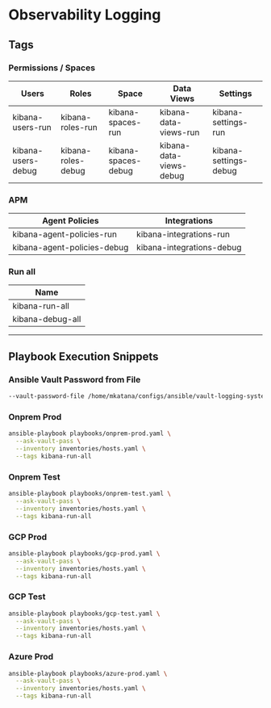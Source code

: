 # Observability Logging

## Tags

### Permissions / Spaces

| Users              | Roles              | Space               | Data Views              | Settings              |
|--------------------|--------------------|---------------------|-------------------------|-----------------------|
| kibana-users-run   | kibana-roles-run   | kibana-spaces-run   | kibana-data-views-run   | kibana-settings-run   |
| kibana-users-debug | kibana-roles-debug | kibana-spaces-debug | kibana-data-views-debug | kibana-settings-debug |

### APM

| Agent Policies              | Integrations              |
|-----------------------------|---------------------------|
| kibana-agent-policies-run   | kibana-integrations-run   |
| kibana-agent-policies-debug | kibana-integrations-debug |

### Run all

| Name             |
|------------------|
| kibana-run-all   |
| kibana-debug-all |

---

## Playbook Execution Snippets

### Ansible Vault Password from File

```bash
--vault-password-file /home/mkatana/configs/ansible/vault-logging-system.txt
```

### Onprem Prod

```bash
ansible-playbook playbooks/onprem-prod.yaml \
  --ask-vault-pass \
  --inventory inventories/hosts.yaml \
  --tags kibana-run-all
```

### Onprem Test

```bash
ansible-playbook playbooks/onprem-test.yaml \
  --ask-vault-pass \
  --inventory inventories/hosts.yaml \
  --tags kibana-run-all
```

### GCP Prod

```bash
ansible-playbook playbooks/gcp-prod.yaml \
  --ask-vault-pass \
  --inventory inventories/hosts.yaml \
  --tags kibana-run-all
```

### GCP Test

```bash
ansible-playbook playbooks/gcp-test.yaml \
  --ask-vault-pass \
  --inventory inventories/hosts.yaml \
  --tags kibana-run-all
```

### Azure Prod

```bash
ansible-playbook playbooks/azure-prod.yaml \
  --ask-vault-pass \
  --inventory inventories/hosts.yaml \
  --tags kibana-run-all
```
